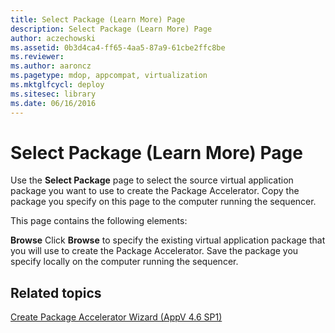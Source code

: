 ```yaml
---
title: Select Package (Learn More) Page
description: Select Package (Learn More) Page
author: aczechowski
ms.assetid: 0b3d4ca4-ff65-4aa5-87a9-61cbe2ffc8be
ms.reviewer:
ms.author: aaroncz
ms.pagetype: mdop, appcompat, virtualization
ms.mktglfcycl: deploy
ms.sitesec: library
ms.date: 06/16/2016
---
```



# Select Package (Learn More) Page


Use the **Select Package** page to select the source virtual application package you want to use to create the Package Accelerator. Copy the package you specify on this page to the computer running the sequencer.

This page contains the following elements:

<a href="" id="browse"></a>**Browse**
Click **Browse** to specify the existing virtual application package that you will use to create the Package Accelerator. Save the package you specify locally on the computer running the sequencer.

## Related topics


[Create Package Accelerator Wizard (AppV 4.6 SP1)](create-package-accelerator-wizard--appv-46-sp1-.md)

 

 





